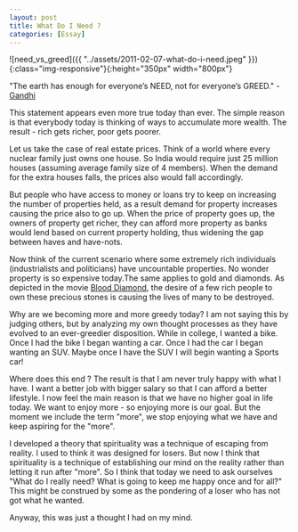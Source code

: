 ```yaml
---
layout: post
title: What Do I Need ?
categories: [Essay]
---
```


![need_vs_greed]({{ "../assets/2011-02-07-what-do-i-need.jpeg" }}){:class="img-responsive"}{:height="350px" width="800px"}

"The earth has enough for everyone’s NEED, not for everyone’s GREED." - [Gandhi](http://en.wikipedia.org/wiki/Mohandas_Karamchand_Gandhi)

This statement appears even more true today than ever. The simple reason is that everybody
today is thinking of ways to accumulate more wealth. The result - rich gets richer, poor gets
poorer.

Let us take the case of real estate prices. Think of a world where every nuclear family just
owns one house. So India would require just 25 million houses (assuming average family size of
4 members). When the demand for the extra houses falls, the prices also would fall accordingly.

But people who have access to money or loans try to keep on increasing the number of properties
held, as a result demand for property increases causing the price also to go up. When the price
of property goes up, the owners of property get richer, they can afford more property as banks
would lend based on current property holding, thus widening the gap between haves and have-nots.

Now think of the current scenario where some extremely rich individuals (industrialists and
politicians) have uncountable properties. No wonder property is so expensive today.The same
applies to gold and diamonds. As depicted in the movie [Blood Diamond](http://www.imdb.com/title/tt0450259/),
the desire of a few rich people to own these precious stones is causing the lives of many to be
destroyed.

Why are we becoming more and more greedy today? I am not saying this by judging others, but
by analyzing my own thought processes as they have evolved to an ever-greedier disposition.
While in college, I wanted a bike. Once I had the bike I began wanting a car. Once I had the
car I began wanting an SUV. Maybe once I have the SUV I will begin wanting a Sports car!

Where does this end ? The result is that I am never truly happy with what I have. I want a
better job with bigger salary so that I can afford a better lifestyle. I now feel the main
reason is that we have no higher goal in life today. We want to enjoy more - so enjoying more
is our goal. But the moment we include the term "more", we stop enjoying what we have and keep
aspiring for the "more".

I developed a theory that spirituality was a technique of escaping from reality. I used to
think it was designed for losers. But now I think that spirituality is a technique of
establishing our mind on the reality rather than letting it run after "more". So I think that
today we need to ask ourselves "What do I really need? What is going to keep me happy once and
for all?" This might be construed by some as the pondering of a loser who has not got what he
wanted.

Anyway, this was just a thought I had on my mind.
